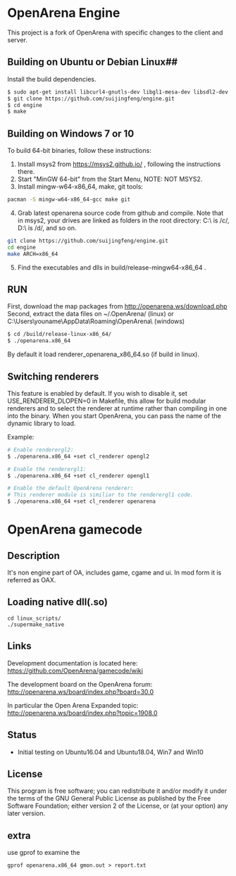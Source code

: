 # OpenArena Engine 
This project is a fork of OpenArena with specific changes to the client and server.

## Building on Ubuntu or Debian Linux##


Install the build dependencies.

```sh
$ sudo apt-get install libcurl4-gnutls-dev libgl1-mesa-dev libsdl2-dev libopus-dev libopusfile-dev libogg-dev zlib1g-dev libvorbis-dev libopenal-dev libjpeg-dev libfreetype6-dev libxmp-dev
$ git clone https://github.com/suijingfeng/engine.git
$ cd engine
$ make
```

## Building on Windows 7 or 10 ##

To build 64-bit binaries, follow these instructions:

1. Install msys2 from https://msys2.github.io/ , following the instructions there.
2. Start "MinGW 64-bit" from the Start Menu, NOTE: NOT MSYS2.
3. Install mingw-w64-x86\_64, make, git tools:
```sh
pacman -S mingw-w64-x86_64-gcc make git
```
4. Grab latest openarena source code from github and compile. Note that in msys2, your drives are linked as folders in the root directory: C:\ is /c/, D:\ is /d/, and so on.

```sh
git clone https://github.com/suijingfeng/engine.git
cd engine
make ARCH=x86_64
```
5. Find the executables and dlls in build/release-mingw64-x86\_64 . 



## RUN ##
First, download the map packages from http://openarena.ws/download.php
Second, extract the data files on ~/.OpenArena/ (linux) or C:\Users\youname\AppData\Roaming\OpenArena\ (windows)


```sh
$ cd /build/release-linux-x86_64/
$ ./openarena.x86_64
```

By default it load renderer\_openarena\_x86\_64.so (if build in linux).

## Switching renderers ##


This feature is enabled by default. If you wish to disable it, set USE\_RENDERER\_DLOPEN=0 in Makefile, 
this allow for build modular renderers and to select the renderer at runtime rather than compiling in one into the binary.
When you start OpenArena, you can pass the name of the dynamic library to load. 

Example:

```sh
# Enable renderergl2:
$ ./openarena.x86_64 +set cl_renderer opengl2

# Enable the renderergl1:
$ ./openarena.x86_64 +set cl_renderer opengl1

# Enable the default OpenArena renderer:
# This renderer module is similiar to the renderergl1 code.
$ ./openarena.x86_64 +set cl_renderer openarena
```


# OpenArena gamecode

## Description ##
It's non engine part of OA, includes game, cgame and ui.
In mod form it is referred as OAX. 

## Loading native dll(.so) ##

```
cd linux_scripts/
./supermake_native
```


## Links ##
Development documentation is located here: https://github.com/OpenArena/gamecode/wiki

The development board on the OpenArena forum: http://openarena.ws/board/index.php?board=30.0

In particular the Open Arena Expanded topic: http://openarena.ws/board/index.php?topic=1908.0



## Status ##

* Initial testing on Ubuntu16.04 and Ubuntu18.04, Win7 and Win10


## License ##

This program is free software; you can redistribute it and/or modify it under the terms of the GNU General Public License as published by the Free Software Foundation; either version 2 of the License, or (at your option) any later version.

## extra ##
use gprof to examine the 
```
gprof openarena.x86_64 gmon.out > report.txt
```
